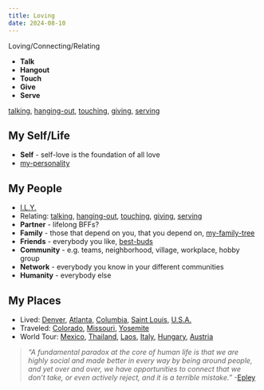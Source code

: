 ```yaml
---
title: Loving
date: 2024-08-10
---
```

Loving/Connecting/Relating
- **Talk**
- **Hangout**
- **Touch**
- **Give**
- **Serve**

[talking](/talking), [hanging-out](/hanging-out), [touching](/touching), [giving](/giving), [serving](/serving)

## My Self/Life
- **Self** - self-love is the foundation of all love
- [my-personality](/my-personality)

## My People
- [I.L.Y.](/ily)
- Relating: [talking](/talking), [hanging-out](/hanging-out), [touching](/touching), [giving](/giving), [serving](/serving)
- **Partner** - lifelong BFFs?
- **Family** - those that depend on you, that you depend on, [my-family-tree](/my-family-tree)
- **Friends** - everybody you like, [best-buds](/best-buds)
- **Community** - e.g. teams, neighborhood, village, workplace, hobby group
- **Network** - everybody you know in your different communities
- **Humanity** - everybody else

## My Places
- Lived: [Denver](/denver), [Atlanta](/atlanta), [Columbia](/columbia), [Saint Louis](/saint-louis), [U.S.A.](/united-states-of-america)
- Traveled: [Colorado](/colorado), [Missouri](/missouri), [Yosemite](/yosemite)
- World Tour: [Mexico](/mexico), [Thailand](/thailand), [Laos](/laos), [Italy](/italy), [Hungary](/hungary), [Austria](/austria)

> *“A fundamental paradox at the core of human life is that we are highly social and made better in every way by being around people, and yet over and over, we have opportunities to connect that we don’t take, or even actively reject, and it is a terrible mistake.”*
> -[Epley](https://faculty.haas.berkeley.edu/jschroeder/Publications/Epley&Schroeder2014.pdf)